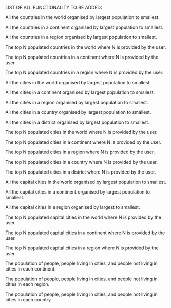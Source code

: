 LIST OF ALL FUNCTIONALITY TO BE ADDED:

All the countries in the world organised by largest population to smallest.

All the countries in a continent organised by largest population to smallest.

All the countries in a region organised by largest population to smallest.

The top N populated countries in the world where N is provided by the user.

The top N populated countries in a continent where N is provided by the user.

The top N populated countries in a region where N is provided by the user.

All the cities in the world organised by largest population to smallest.

All the cities in a continent organised by largest population to smallest.

All the cities in a region organised by largest population to smallest.

All the cities in a country organised by largest population to smallest.

All the cities in a district organised by largest population to smallest.

The top N populated cities in the world where N is provided by the user.

The top N populated cities in a continent where N is provided by the user.

The top N populated cities in a region where N is provided by the user.

The top N populated cities in a country where N is provided by the user.

The top N populated cities in a district where N is provided by the user.

All the capital cities in the world organised by largest population to smallest.

All the capital cities in a continent organised by largest population to smallest.

All the capital cities in a region organised by largest to smallest.

The top N populated capital cities in the world where N is provided by the user.

The top N populated capital cities in a continent where N is provided by the user.

The top N populated capital cities in a region where N is provided by the user.

The population of people, people living in cities, and people not living in cities in each continent.

The population of people, people living in cities, and people not living in cities in each region.

The population of people, people living in cities, and people not living in cities in each country
